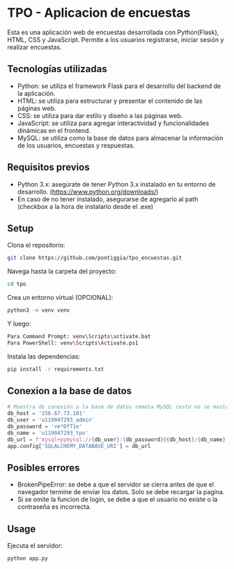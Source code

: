 
# TPO - Aplicacion de encuestas

Esta es una aplicación web de encuestas desarrollada con Python(Flask), HTML, CSS y JavaScript. Permite a los usuarios registrarse, iniciar sesión y realizar encuestas.

## Tecnologías utilizadas

- Python: se utiliza el framework Flask para el desarrollo del backend de la aplicación.
- HTML: se utiliza para estructurar y presentar el contenido de las páginas web.
- CSS: se utiliza para dar estilo y diseño a las páginas web.
- JavaScript: se utiliza para agregar interactividad y funcionalidades dinámicas en el frontend.
- MySQL: se utiliza como la base de datos para almacenar la información de los usuarios, encuestas y respuestas.

## Requisitos previos

- Python 3.x: asegúrate de tener Python 3.x instalado en tu entorno de desarrollo. (https://www.python.org/downloads/)
- En caso de no tener instalado, asegurarse de agregarlo al path (checkbox a la hora de instalarlo desde el .exe)

## Setup
Clona el repositorio:
```bash
git clone https://github.com/pontiggia/tpo_encuestas.git
```
Navega hasta la carpeta del proyecto:
```bash
cd tpo
```
Crea un entorno virtual (OPCIONAL):
```bash
python3 -m venv venv
```
Y luego:
```bash
Para Command Prompt: venv\Scripts\activate.bat
Para PowerShell: venv\Scripts\Activate.ps1
```

Instala las dependencias:
```bash
pip install -r requirements.txt
```
## Conexion a la base de datos

```python
# Muestra de conexión a la base de datos remota MySQL (esto no se mostrará en el repositorio)
db_host = '156.67.73.101'
db_user = 'u119047293_admin'
db_password = '>e*DfT1e'
db_name = 'u119047293_tpo'
db_url = f'mysql+pymysql://{db_user}:{db_password}@{db_host}/{db_name}'
app.config['SQLALCHEMY_DATABASE_URI'] = db_url

```

## Posibles errores

- BrokenPipeError: se debe a que el servidor se cierra antes de que el navegador termine de enviar los datos. Solo se debe recargar la pagina.
- Si se omite la funcion de login, se debe a que el usuario no existe o la contraseña es incorrecta.


## Usage

Ejecuta el servidor:
```bash
python app.py
```
